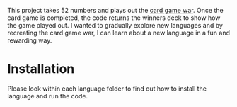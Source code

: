 This project takes 52 numbers and plays out the [card game war](https://www.wikihow.com/Play-War-(Card-Game)). Once the card game is completed, the code returns the winners deck to show how the game played out. I wanted to gradually explore new languages and by recreating the card game war, I can learn about a new language in a fun and rewarding way.

# Installation

Please look within each language folder to find out how to install the language and run the code.
